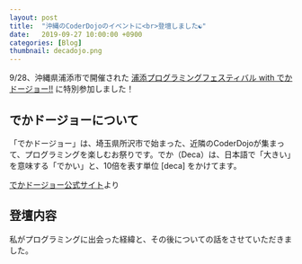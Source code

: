 ```yaml
---
layout: post
title:  "沖縄のCoderDojoのイベントに<br>登壇しました☯"
date:   2019-09-27 10:00:00 +0900
categories: [Blog]
thumbnail: decadojo.png
---
```

9/28、沖縄県浦添市で開催された [浦添プログラミングフェスティバル with でかドージョー!!](http://www.coderdojo-urasoe.com/?p=1082) に特別参加しました！

## でかドージョーについて
「でかドージョー」は、埼玉県所沢市で始まった、近隣のCoderDojoが集まって、プログラミングを楽しむお祭りです。でか（Deca）は、日本語で「大きい」を意味する「でかい」と、10倍を表す単位 [deca] をかけてます。

[でかドージョー公式サイト](http://decadojo.coderdojo.jp/)より

## 登壇内容
私がプログラミングに出会った経緯と、その後についての話をさせていただきました。
<script async class="speakerdeck-embed" data-id="31e6dde2b90a49ef9d8a1b36a109f3a3" data-ratio="1.33333333333333" src="//speakerdeck.com/assets/embed.js"></script>
